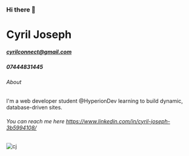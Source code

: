 ### Hi there 👋
# Cyril Joseph
##### cyrilconnect@gmail.com
##### 07444831445
###### About 
I'm a web developer student @HyperionDev learning to build dynamic, database-driven sites.
###### You can reach me here https://www.linkedin.com/in/cyril-joseph-3b5994108/
<!--
**cyril-joseph/cyril-joseph** is a ✨ _special_ ✨ repository because its `README.md` (this file) appears on your GitHub profile.

Here are some ideas to get you started:

- 🔭 I’m currently working on ...
- 🌱 I’m currently learning ...
- 👯 I’m looking to collaborate on ...
- 🤔 I’m looking for help with ...
- 💬 Ask me about ...
- 📫 How to reach me: ...
- 😄 Pronouns: ...
- ⚡ Fun fact: ...
-->
![cj](https://user-images.githubusercontent.com/124166268/216445764-807b3f91-9fc8-4500-bf63-7dff1b2a76be.jpg)
